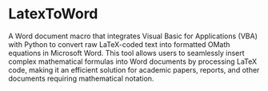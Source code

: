 # LatexToWord
A Word document macro that integrates Visual Basic for Applications (VBA) with Python to convert raw LaTeX-coded text into formatted OMath equations in Microsoft Word. This tool allows users to seamlessly insert complex mathematical formulas into Word documents by processing LaTeX code, making it an efficient solution for academic papers, reports, and other documents requiring mathematical notation.
